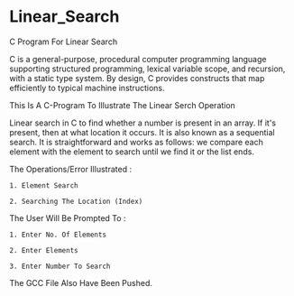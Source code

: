 # Linear_Search
C Program For Linear Search

C is a general-purpose, procedural computer programming language supporting structured programming, lexical variable scope, and recursion, with a static type system. By design, C provides constructs that map efficiently to typical machine instructions.

This Is A C-Program To Illustrate The Linear Serch Operation

Linear search in C to find whether a number is present in an array. If it's present, then at what location it occurs. It is also known as a sequential search. It is straightforward and works as follows: we compare each element with the element to search until we find it or the list ends.

The Operations/Error Illustrated :

    1. Element Search

    2. Searching The Location (Index)

The User Will Be Prompted To :

    1. Enter No. Of Elements

    2. Enter Elements

    3. Enter Number To Search

The GCC File Also Have Been Pushed.
